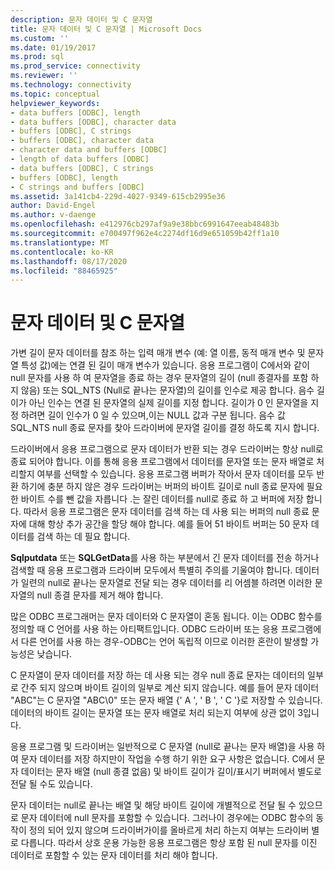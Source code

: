 ```yaml
---
description: 문자 데이터 및 C 문자열
title: 문자 데이터 및 C 문자열 | Microsoft Docs
ms.custom: ''
ms.date: 01/19/2017
ms.prod: sql
ms.prod_service: connectivity
ms.reviewer: ''
ms.technology: connectivity
ms.topic: conceptual
helpviewer_keywords:
- data buffers [ODBC], length
- data buffers [ODBC], character data
- buffers [ODBC], C strings
- buffers [ODBC], character data
- character data and buffers [ODBC]
- length of data buffers [ODBC]
- data buffers [ODBC], C strings
- buffers [ODBC], length
- C strings and buffers [ODBC]
ms.assetid: 3a141cb4-229d-4027-9349-615cb2995e36
author: David-Engel
ms.author: v-daenge
ms.openlocfilehash: e412976cb297af9a9e38bbc6991647eeab48483b
ms.sourcegitcommit: e700497f962e4c2274df16d9e651059b42ff1a10
ms.translationtype: MT
ms.contentlocale: ko-KR
ms.lasthandoff: 08/17/2020
ms.locfileid: "88465925"
---
```

# <a name="character-data-and-c-strings"></a>문자 데이터 및 C 문자열
가변 길이 문자 데이터를 참조 하는 입력 매개 변수 (예: 열 이름, 동적 매개 변수 및 문자열 특성 값)에는 연결 된 길이 매개 변수가 있습니다. 응용 프로그램이 C에서와 같이 null 문자를 사용 하 여 문자열을 종료 하는 경우 문자열의 길이 (null 종결자를 포함 하지 않음) 또는 SQL_NTS (Null로 끝나는 문자열)의 길이를 인수로 제공 합니다. 음수 길이가 아닌 인수는 연결 된 문자열의 실제 길이를 지정 합니다. 길이가 0 인 문자열을 지정 하려면 길이 인수가 0 일 수 있으며,이는 NULL 값과 구분 됩니다. 음수 값 SQL_NTS null 종료 문자를 찾아 드라이버에 문자열 길이를 결정 하도록 지시 합니다.  
  
 드라이버에서 응용 프로그램으로 문자 데이터가 반환 되는 경우 드라이버는 항상 null로 종료 되어야 합니다. 이를 통해 응용 프로그램에서 데이터를 문자열 또는 문자 배열로 처리할지 여부를 선택할 수 있습니다. 응용 프로그램 버퍼가 작아서 문자 데이터를 모두 반환 하기에 충분 하지 않은 경우 드라이버는 버퍼의 바이트 길이로 null 종료 문자에 필요한 바이트 수를 뺀 값을 자릅니다 .는 잘린 데이터를 null로 종료 하 고 버퍼에 저장 합니다. 따라서 응용 프로그램은 문자 데이터를 검색 하는 데 사용 되는 버퍼의 null 종료 문자에 대해 항상 추가 공간을 할당 해야 합니다. 예를 들어 51 바이트 버퍼는 50 문자 데이터를 검색 하는 데 필요 합니다.  
  
 **Sqlputdata** 또는 **SQLGetData**를 사용 하는 부분에서 긴 문자 데이터를 전송 하거나 검색할 때 응용 프로그램과 드라이버 모두에서 특별히 주의를 기울여야 합니다. 데이터가 일련의 null로 끝나는 문자열로 전달 되는 경우 데이터를 리 어셈블 하려면 이러한 문자열의 null 종결 문자를 제거 해야 합니다.  
  
 많은 ODBC 프로그래머는 문자 데이터와 C 문자열이 혼동 됩니다. 이는 ODBC 함수를 정의할 때 C 언어를 사용 하는 아티팩트입니다. ODBC 드라이버 또는 응용 프로그램에서 다른 언어를 사용 하는 경우-ODBC는 언어 독립적 이므로 이러한 혼란이 발생할 가능성은 낮습니다.  
  
 C 문자열이 문자 데이터를 저장 하는 데 사용 되는 경우 null 종료 문자는 데이터의 일부로 간주 되지 않으며 바이트 길이의 일부로 계산 되지 않습니다. 예를 들어 문자 데이터 "ABC"는 C 문자열 "ABC\0" 또는 문자 배열 {' A ', ' B ', ' C '}로 저장할 수 있습니다. 데이터의 바이트 길이는 문자열 또는 문자 배열로 처리 되는지 여부에 상관 없이 3입니다.  
  
 응용 프로그램 및 드라이버는 일반적으로 C 문자열 (null로 끝나는 문자 배열)을 사용 하 여 문자 데이터를 저장 하지만이 작업을 수행 하기 위한 요구 사항은 없습니다. C에서 문자 데이터는 문자 배열 (null 종결 없음) 및 바이트 길이가 길이/표시기 버퍼에서 별도로 전달 될 수도 있습니다.  
  
 문자 데이터는 null로 끝나는 배열 및 해당 바이트 길이에 개별적으로 전달 될 수 있으므로 문자 데이터에 null 문자를 포함할 수 있습니다. 그러나이 경우에는 ODBC 함수의 동작이 정의 되어 있지 않으며 드라이버가이를 올바르게 처리 하는지 여부는 드라이버 별로 다릅니다. 따라서 상호 운용 가능한 응용 프로그램은 항상 포함 된 null 문자를 이진 데이터로 포함할 수 있는 문자 데이터를 처리 해야 합니다.
